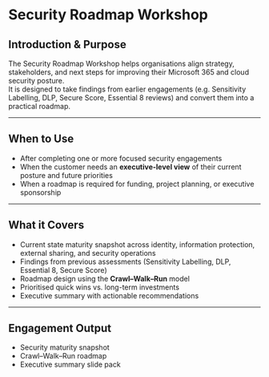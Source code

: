 # Security Roadmap Workshop

## Introduction & Purpose
The Security Roadmap Workshop helps organisations align strategy, stakeholders, and next steps for improving their Microsoft 365 and cloud security posture.  
It is designed to take findings from earlier engagements (e.g. Sensitivity Labelling, DLP, Secure Score, Essential 8 reviews) and convert them into a practical roadmap.

---

## When to Use
- After completing one or more focused security engagements  
- When the customer needs an **executive-level view** of their current posture and future priorities  
- When a roadmap is required for funding, project planning, or executive sponsorship  

---

## What it Covers
- Current state maturity snapshot across identity, information protection, external sharing, and security operations  
- Findings from previous assessments (Sensitivity Labelling, DLP, Essential 8, Secure Score)  
- Roadmap design using the **Crawl–Walk–Run** model  
- Prioritised quick wins vs. long-term investments  
- Executive summary with actionable recommendations  

---

## Engagement Output
- Security maturity snapshot  
- Crawl–Walk–Run roadmap  
- Executive summary slide pack
